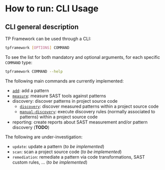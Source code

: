 # How to run: CLI Usage

## CLI general description

TP Framework can be used through a CLI:

```bash
tpframework [OPTIONS] COMMAND
```

To see the list for both mandatory and optional arguments, for each specific `COMMAND` type:

```bash
tpframework COMMAND --help
```

The following main commands are currently implemented:

- [`add`](./How-to-run-add-pattern.md): add a pattern
- [`measure`](./How-to-run-Measure-SAST-tools-over-patterns.md): measure SAST tools against patterns
- discovery: discover patterns in project source code
  - [`discovery`](./How-to-run-discover-measured-patterns.md): discover measured patterns within a project source code
  - [`manual-discovery`](./How-to-run-manual-discovery.md): execute discovery rules (normally associated to patterns) within a project source code
- reporting: create reports about SAST measurement and/or pattern discovery (**TODO**)

The following are under-investigation:

- `update`: update a pattern (*to be implemented*)
- `scan`: scan a project source code (*to be implemented*)
- `remediation`: remediate a pattern via code transformations, SAST custom rules, ... (*to be implemented*)
